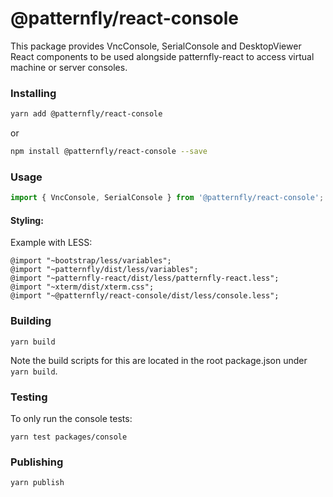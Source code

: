 # @patternfly/react-console

This package provides VncConsole, SerialConsole and DesktopViewer React components
to be used alongside patternfly-react to access virtual machine or server consoles.

### Installing

```sh
yarn add @patternfly/react-console
```

or

```sh
npm install @patternfly/react-console --save
```

### Usage

```javascript
import { VncConsole, SerialConsole } from '@patternfly/react-console';
```

#### Styling:

Example with LESS:

```
@import "~bootstrap/less/variables";
@import "~patternfly/dist/less/variables";
@import "~patternfly-react/dist/less/patternfly-react.less";
@import "~xterm/dist/xterm.css";
@import "~@patternfly/react-console/dist/less/console.less";
```

### Building

```
yarn build
```

Note the build scripts for this are located in the root package.json under `yarn build`.

### Testing

To only run the console tests:

```
yarn test packages/console
```

### Publishing

```
yarn publish
```
